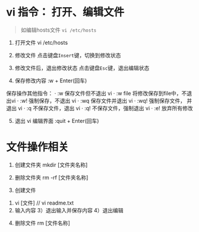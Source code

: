 # vi 指令： 打开、编辑文件
> 如编辑hosts文件   ```vi /etc/hosts```

1. 打开文件
vi /etc/hosts

2. 修改文件
点击键盘```Insert```键，切换到修改状态

3. 修改文件后，退出修改状态
点击键盘```Esc```键，退出编辑状态

4. 保存修改内容
:w + Enter(回车)

保存操作其他指令：
· :w 保存文件但不退出 vi
· :w file 将修改保存到file中，不退出vi
· :w! 强制保存，不退出 vi
· :wq 保存文件并退出 vi
· :wq! 强制保存文件， 并退出 vi
· :q 不保存文件，退出 vi
· :q! 不保存文件，强制退出 vi
· :e! 放弃所有修改

5. 退出 vi 编辑界面
:quit + Enter(回车)

# 文件操作相关
1. 创建文件夹
mkdir [文件夹名称]

2. 删除文件夹
rm -rf [文件夹名称]

3. 创建文件
 1) vi [文件]	// vi readme.txt
 2) 输入内容
 3）退出输入并保存内容
 4）退出编辑

4. 删除文件
rm [文件名称]

